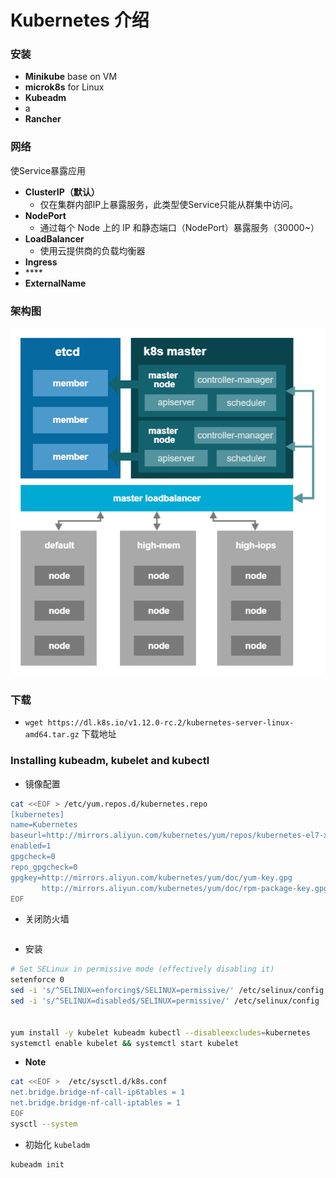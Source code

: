 # Kubernetes 介绍

### 安装

* **Minikube** base on VM
* **microk8s** for Linux
* **Kubeadm** 
* a
* **Rancher**

### 网络

使Service暴露应用

* **ClusterIP（默认）**
  * 仅在集群内部IP上暴露服务，此类型使Service只能从群集中访问。
* **NodePort**
  * 通过每个 Node 上的 IP 和静态端口（NodePort）暴露服务（30000~）
* **LoadBalancer**
  * 使用云提供商的负载均衡器
* **Ingress**
* \*\*\*\*
* **ExternalName**

### **架构图**

![](../../.gitbook/assets/image%20%2836%29.png)

### 下载

* `wget https://dl.k8s.io/v1.12.0-rc.2/kubernetes-server-linux-amd64.tar.gz` 下载地址

### Installing kubeadm, kubelet and kubectl

* 镜像配置

```bash
cat <<EOF > /etc/yum.repos.d/kubernetes.repo
[kubernetes]
name=Kubernetes
baseurl=http://mirrors.aliyun.com/kubernetes/yum/repos/kubernetes-el7-x86_64
enabled=1
gpgcheck=0
repo_gpgcheck=0
gpgkey=http://mirrors.aliyun.com/kubernetes/yum/doc/yum-key.gpg
       http://mirrors.aliyun.com/kubernetes/yum/doc/rpm-package-key.gpg
EOF
```

* 关闭防火墙

```bash

```

* 安装

```bash
# Set SELinux in permissive mode (effectively disabling it)
setenforce 0
sed -i 's/^SELINUX=enforcing$/SELINUX=permissive/' /etc/selinux/config
sed -i 's/^SELINUX=disabled$/SELINUX=permissive/' /etc/selinux/config


yum install -y kubelet kubeadm kubectl --disableexcludes=kubernetes
systemctl enable kubelet && systemctl start kubelet

```

* **Note**

```bash
cat <<EOF >  /etc/sysctl.d/k8s.conf
net.bridge.bridge-nf-call-ip6tables = 1
net.bridge.bridge-nf-call-iptables = 1
EOF
sysctl --system
```

* 初始化 `kubeladm`

```bash
kubeadm init
```

